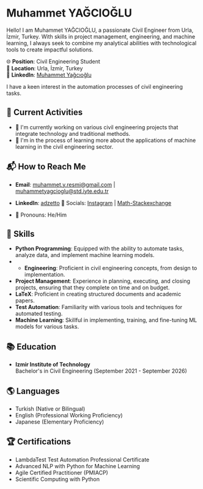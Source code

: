 # Muhammet YAĞCIOĞLU

Hello! I am Muhammet YAĞCIOĞLU, a passionate Civil Engineer from Urla, İzmir, Turkey. With skills in project management, engineering, and machine learning, I always seek to combine my analytical abilities with technological tools to create impactful solutions.

🌐 **Position**: Civil Engineering Student  
📍 **Location**: Urla, İzmir, Turkey  
🔗 **LinkedIn**: [Muhammet Yağcıoğlu](https://www.linkedin.com/in/adzetto)

I have a keen interest in the automation processes of civil engineering tasks.

## 🔄 Current Activities
- 🚧 I'm currently working on various civil engineering projects that integrate technology and traditional methods.
- 📘 I'm in the process of learning more about the applications of machine learning in the civil engineering sector.

## 📬 How to Reach Me
- **Email**: [muhammet.y.resmi@gmail.com](mailto:muhammet.y.resmi@gmail.com) | [muhammetyagcioglu@std.iyte.edu.tr](mailto:muhammetyagcioglu@std.iyte.edu.tr)
- **LinkedIn**: [adzetto](https://www.linkedin.com/in/adzetto)
🔗 Socials: [Instagram](https://www.instagram.com/adzetto/) | [Math-Stackexchange](https://math.stackexchange.com/users/988344/adzetto)

- 👤 Pronouns: He/Him


## 📌 Skills
- **Python Programming**: Equipped with the ability to automate tasks, analyze data, and implement machine learning models.
- - **Engineering**: Proficient in civil engineering concepts, from design to implementation.
- **Project Management**: Experience in planning, executing, and closing projects, ensuring that they complete on time and on budget.
- **LaTeX**: Proficient in creating structured documents and academic papers.
- **Test Automation**: Familiarity with various tools and techniques for automated testing.
- **Machine Learning**: Skillful in implementing, training, and fine-tuning ML models for various tasks.

## 📚 Education
- **Izmir Institute of Technology**  
  Bachelor's in Civil Engineering (September 2021 - September 2026)

## 🌎 Languages
- Turkish (Native or Bilingual)
- English (Professional Working Proficiency)
- Japanese (Elementary Proficiency)

## 🏆 Certifications
- LambdaTest Test Automation Professional Certificate
- Advanced NLP with Python for Machine Learning
- Agile Certified Practitioner (PMIACP)
- Scientific Computing with Python

